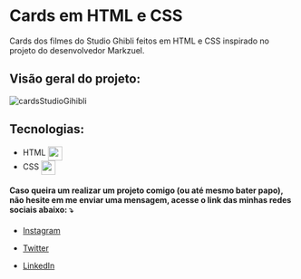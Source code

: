 # Cards em HTML e CSS

Cards dos filmes do Studio Ghibli feitos em HTML e CSS inspirado no projeto do desenvolvedor Markzuel. 

## Visão geral do projeto:
![cardsStudioGihibli](https://user-images.githubusercontent.com/70456452/162589782-3dc405b9-a542-48ee-beaf-42ad7f969c53.png)

## Tecnologias:

- HTML <img align="center" height="25" src="https://cdn-icons-png.flaticon.com/512/732/732212.png">
- CSS <img align="center" height="25" src="https://cdn4.iconfinder.com/data/icons/iconsimple-programming/512/css-512.png">

#### Caso queira um  realizar um projeto comigo (ou até mesmo bater papo), não hesite em me enviar uma mensagem, acesse o link das minhas redes sociais abaixo: ⤵️

- [Instagram](instagram.com/celycodes)

- [Twitter](twitter.com/ceIenny)

- [LinkedIn](https://www.linkedin.com/in/celenny)
